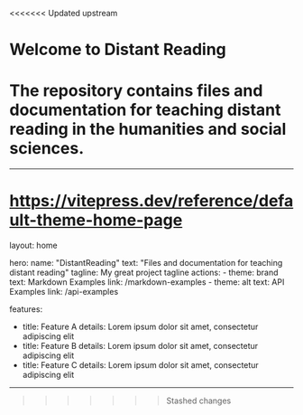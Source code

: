 <<<<<<< Updated upstream
# Welcome to Distant Reading

The repository contains files and documentation for teaching distant reading in the humanities and social sciences.
=======
---
# https://vitepress.dev/reference/default-theme-home-page
layout: home

hero:
  name: "DistantReading"
  text: "Files and documentation for teaching distant reading"
  tagline: My great project tagline
  actions:
    - theme: brand
      text: Markdown Examples
      link: /markdown-examples
    - theme: alt
      text: API Examples
      link: /api-examples

features:
  - title: Feature A
    details: Lorem ipsum dolor sit amet, consectetur adipiscing elit
  - title: Feature B
    details: Lorem ipsum dolor sit amet, consectetur adipiscing elit
  - title: Feature C
    details: Lorem ipsum dolor sit amet, consectetur adipiscing elit
---

>>>>>>> Stashed changes
